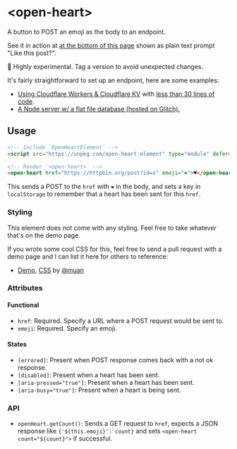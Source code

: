 # &lt;open-heart&gt;

A button to POST an emoji as the body to an endpoint.

See it in action at [at the bottom of this page](https://muan.co/posts/presence#like-prompt) shown as plain text prompt "Like this post?".

🚧 Highly experimental. Tag a version to avoid unexpected changes.

It's fairly straightforward to set up an endpoint, here are some examples:

- [Using Cloudflare Workers & Cloudflare KV](https://developers.cloudflare.com/workers/platform/pricing/) with [less than 30 lines of code](https://gist.github.com/muan/388430d0ed03c55662e72bb98ff28f03).
- [A Node server w/ a flat file database (hosted on Glitch).](https://glitch.com/edit/#!/open-heart-server-demo)

## Usage

```html
<!-- Include `OpenHeartElement` -->
<script src="https://unpkg.com/open-heart-element" type="module" defer></script>

<!-- Render `<open-heart>` -->
<open-heart href="https://httpbin.org/post?id=x" emoji="❤️">♥</open-heart>
```

This sends a POST to the `href` with `❤️` in the body, and sets a key in `localStorage` to remember that a heart has been sent for this `href`.

### Styling

This element does not come with any styling. Feel free to take whatever that's on the demo page.

If you wrote some cool CSS for this, feel free to send a pull request with a demo page and I can list it here for others to reference:

- [Demo](https://muan.github.io/open-heart-element/), [CSS](/demo.css) by [@muan](https://github.com/muan)

### Attributes

#### Functional

- `href`: Required. Specify a URL where a POST request would be sent to.
- `emoji`: Required. Specify an emoji.

#### States
- `[errored]`: Present when POST response comes back with a not ok response.
- `[disabled]`: Present when a heart has been sent.
- `[aria-pressed="true"]`: Present when a heart has been sent.
- `[aria-busy="true"]`: Present when a heart is being sent.

### API

- `openHeart.getCount()`: Sends a GET request to `href`, expects a JSON response like `{'${this.emoji}': count}` and sets `<open-heart count="${count}">` if successful.
